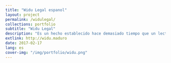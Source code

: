 ```yaml
---
title: "Widu Legal espanol"
layout: project
permalink: /widulegal/
collections: portfolio
subtitle: "Widu Legal"
description: "Es un hecho establecido hace demasiado tiempo que un lector se distraerá con el contenido del texto..."
extlink: http://widu.maduro
date: 2017-02-17
lang: es
cover-img: "/img/portfolio/widu.png"
---
```



